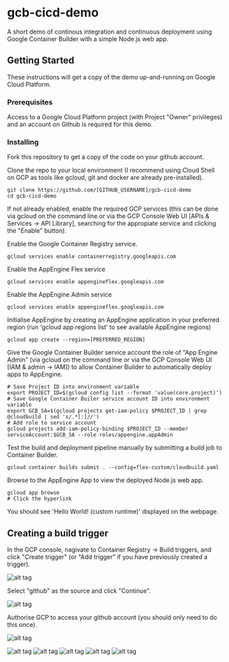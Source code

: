 # gcb-cicd-demo

A short demo of continous integration and continuous deployment using Google Container Builder with a simple Node.js web app. 

## Getting Started

These instructions will get a copy of the demo up-and-running on Google Cloud Platform. 

### Prerequisites

Access to a Google Cloud Platform project (with Project "Owner" privileges) and an account on Github is required for this demo. 

### Installing

Fork this repository to get a copy of the code on your github account.

Clone the repo to your local environment (I recommend using Cloud Shell on GCP as tools like gcloud, git and docker are already pre-installed).
```
git clone https://github.com/[GITHUB_USERNAME]/gcb-cicd-demo
cd gcb-cicd-demo
```
If not already enabled, enable the required GCP services (this can be done via gcloud on the command line or via the GCP Console Web UI [APIs & Services -> API Library], searching for the appropiate service and clicking the "Enable" button).

Enable the Google Container Registry service.
```
gcloud services enable containerregistry.googleapis.com
```
Enable the AppEngine Flex service
```
gcloud services enable appengineflex.googleapis.com
```
Enable the AppEngine Admin service
```
gcloud services enable appengineflex.googleapis.com
```
Initialise AppEngine by creating an AppEngine application in your preferred region (run 'gcloud app regions list' to see available AppEngine regions)
```
gcloud app create --region=[PREFERRED_REGION]
```
Give the Google Container Builder service account the role of "App Engine Admin" (via gcloud on the command line or via the GCP Console Web UI [IAM & admin -> IAM]) to allow Container Builder to automatically deploy apps to AppEngine.
```
# Save Project ID into environment variable
export PROJECT_ID=$(gcloud config list --format 'value(core.project)')
# Save Google Container Builer service account ID into environment variable
export GCB_SA=$(gcloud projects get-iam-policy $PROJECT_ID | grep @cloudbuild | sed 's/.*[:]//')
# Add role to service account
gcloud projects add-iam-policy-binding $PROJECT_ID --member serviceAccount:$GCB_SA --role roles/appengine.appAdmin
```  
Test the build and deployment pipeline manually by submitting a build job to Container Builder.
```
gcloud container builds submit . --config=flex-custom/cloudbuild.yaml
```
Browse to the AppEngine App to view the deployed Node.js web app.
```
gcloud app browse
# Click the hyperlink
```
You should see 'Hello World! (custom runtime)' displayed on the webpage.

## Creating a build trigger

In the GCP console, nagivate to Container Registry -> Build triggers, and click "Create trigger" (or "Add trigger" if you have previously created a trigger).

![alt tag](https://00e9e64bac6125c7d350a6221ffd204bda7453394947c50766-apidata.googleusercontent.com/download/storage/v1/b/bm-github-images/o/gcb-cicd-demo%2Fimages%2FScreenshot%202018-04-06%20at%202.31.21%20PM.png?qk=AD5uMEuXjHqh0YmlvcEhAoMUKxeoJPKF76XbdmIZ5UxcM4515F2T7JmZ45X5eZfPdshnwvrzfTKg6OYjf284AepdbuSUMnswOIQpq7WYDydW7vLAWq2HXD70tapIoJM6fYoLwrE-B_KKPlOSVN6NpY4jBzTKk_sj7jmWj1vt8wWhJKeMN4G5-JWb78yuWeNiVMhlbWeWkK1HfRm-AuO6yaqA60Sn1AkUoh7Kj8V_IuYQyutvMl1Jg9c8Kxa8c4nd_tzdIPXfE4EI4jI24OXxDTPXRplRXRpLc23Y0HjZDZ9WlABNsCcCpJa0Zoav2wNnAzlthIsDJA_TOpEbxrZaeIe2OGOrybo0mJnH3sZHz4Q_eMyjbnF6cRIuvgUrmuwd1fEiiBSENfDBXmLAEs-3Wq0QVscQKZvB8m6psRGND-EeHEcoCn_7aE9No8x1hkmMAiUZj4ZqUpJxtmEiN3qXmyEZjWMaqh_z_eW8-oBOHRuHc-Mt7FZwzRKXtPCFsqjvh1cpK-h86rspRmKbcYdoKcyOBlWxoAUET2O9---j-fCdzNM7dioSI58Wi-NbZmc4fgRHuqbUd46rhxbZn68hFyeNMxilFDjmQpODO6KfF_VcZH_jzheiH6c2ye7ou_fZzmEbIhoYbTjX_OpLY2YpSK3zeiSYdxexC51Fmkbg1BQXGFSUqx8k_Ibj29RugUsomjqrxUlTuC5rP3o5Tc1_5FyMQx-a2W0-qP7u0mWOK7KuLX08fbt2YtE2kxMzpkGGsvrrxgeIBqV6jUQupu1IMWQMRpWJ3WiXrbaChyJ5AqQkBYzLD8aGGDdjAFmQ_Z7ZQldlzhy8iWq5)

Select "github" as the source and click "Continue".

![alt tag](https://00e9e64bace66718770580fc02eeed92febd7b9dc7529025d4-apidata.googleusercontent.com/download/storage/v1/b/bm-github-images/o/gcb-cicd-demo%2Fimages%2FScreenshot%202018-04-06%20at%202.32.15%20PM.png?qk=AD5uMEveguqKjYTSIDPdtX-Fnu9D_iW7gV6XGSRVGLNMxXKt4DdXmTlSudtmMoMovgT_prLoH2YxuCMf0wZ66DIQec8g5_BDefuoKzt3o8GJnc2S6rDwyFlsTXwPQzEl1C9xeD5nNyr9k5Und9JG8nJUEzwJAJaGjf9e2u9sy9wHQCQKF-IXAFq-qeDodiezLSUCDe8BJRMPOG3dDn2I0jKxSSEGpxSI1fpNgn7PNP6rhYR7Jhkh37m7_X_n-ABc153LZOF8yN7Ysb_GgRpWO0ticdtLuz9JL_M4AW6Nx5kks20GFZDL2LNQghQpCdoY1tXd4ROW5-ei23x7_phWXdWJ97BCNtw9dQzaF7ejHffo9qmGpKP9WAhF0vhMpxDBUh7Mr0eq6xvRrABeMzNNLKKXwZSMfYMSxnh48wCaay30SdAb4DeuXDCaTNPSb7qdsw2rofYa7-m8zP23qH1PSUnZall3JdMlGKYEp79Tw81tNl4tivpk7O1t4p8A54DSWCQ4wC-VSMQtv1vszQ41a8r_1rBKbv6plfZWUY8QOalhcTequGYeKLJP-apZ3X7Z3ry5PFpd9kcC0lUpb5cNLeXX1cJ0naKXWFvQle1z-_b4X4E1sDJR6Oj-7vXk6JB-VGfTa67mKUAeSqYBC9N5YqNMlUB-tQCHmo-dcgl_omrGuC2uOuLNCGQeMY3lbbQ6a0NqMqxw8eqUWx-QxgYD8rGNLJBtYbtc7yvzPFW-IBznbL5sK51guZsSOkhY6bhUU4x_TVzg9rharL8BhUlFD5yYduiLZGhEAAeQaB-yQ6vT8Ywij7aef9LfHww9KCMwuooPMs7m4e8D)

Authorise GCP to access your github account (you should only need to do this once).

![alt tag](https://00e9e64bac13de107dab0673fd462722c1ca54065c25ea2257-apidata.googleusercontent.com/download/storage/v1/b/bm-github-images/o/gcb-cicd-demo%2Fimages%2FScreenshot%202018-04-06%20at%202.32.41%20PM.png?qk=AD5uMEsLEz6hha0mHIctWs1R3x1rXmAva_sTQQzyqTTvft8B5kYy8dsVzgaN7izvYOJBwDbwGZ5ckWmM25AmXpCYB0WFOQf7jqmH56MWDy3RD4zMi8-_as9rMTDoVi94aUXlJp7xMd5R6XG_ACt6Pi8a-w_cXxd48Ash1jFaRsCmBzoxJ-TvwJY_O-fAZF2tl70m0nE-RHjV8SUDGzDY43kCd9N91klOgMyaoUgMjou1uxp98SI7iKpF7KHyED-qMf0JaVNhvPt9-gzabtCXYC1vJnEoFtKWrfoolEssk4RPbnEmNjHHS4Akza6v1qJBqCsoubYqwlYq_BSt71VyGhBcLAA69Vq9ykgXWItUDMIwYRYoBlp5ZH4jU9GRzuyK_D_Mbpwz8gx59dfdGFS32dzXyabjhSlIdIJaD-4WOOqb9jLkgzSJ5oqNBzR60yG4fnnLxWS3Mv3nT4aP851zaxUILHQ4H61ROpVjfl7IEH1ovo8aRU_Ut05cIKhl3gKt0Xb53Vl10ditaOLDIKUS1l87fjUWOf_Pnq08CIFciPbj6uWsoYx3oUqocfaW6M40R_RYLP0t4wsk_AD80trZ4UmEi3YFJnZgZBn5BAaoSHcIzFumaCEuWIxwnK6LDemgY1zT0QfiKwmKUHHOej08Ku33KaukBll8II93ZCjE-IApyMgHOgG-rTUkArkeERSYV05CTjPXOLa1Gh3eaW4OVppuKdvUzKDSsa2KRMWcOgvbb6qKmmi1nGGixBxI1Ba6A0kxD-B-f6Q3oTRTmUyOu_duW0EVJdJ3oaYu2p6Aq6QzrOW2qj8fMhv-jyPiyneIMt-m7PeSyWVz)



![alt tag](http://domain.com/path/to/img.png "Description goes here")
![alt tag](http://domain.com/path/to/img.png "Description goes here")
![alt tag](http://domain.com/path/to/img.png "Description goes here")
![alt tag](http://domain.com/path/to/img.png "Description goes here")
![alt tag](http://domain.com/path/to/img.png "Description goes here")

